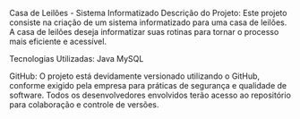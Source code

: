 Casa de Leilões - Sistema Informatizado
Descrição do Projeto:
Este projeto consiste na criação de um sistema informatizado para uma casa de leilões. A casa de leilões deseja informatizar suas rotinas para tornar o processo mais eficiente e acessível.

Tecnologias Utilizadas:
Java
MySQL

GitHub:
O projeto está devidamente versionado utilizando o GitHub, conforme exigido pela empresa para práticas de segurança e qualidade de software. Todos os desenvolvedores envolvidos terão acesso ao repositório para colaboração e controle de versões.
